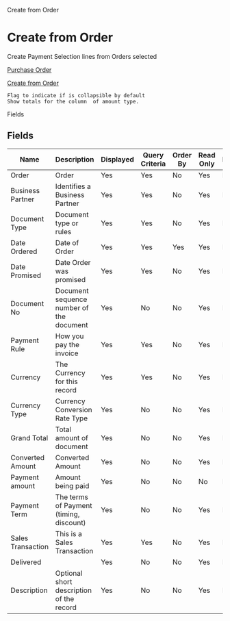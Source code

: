 
Create from Order
# Create from Order


Create Payment Selection lines from Orders selected

[Purchase Order](../../functional-guide/window/window-purchase-order.md)

[Create from Order](../../functional-guide/process/process-sbp_payselectioncreatefromorder.md)

```
Flag to indicate if is collapsible by default
Show totals for the column  of amount type.
```
Fields
## Fields




Name              | Description                              | Displayed | Query Criteria | Order By | Read Only | Mandatory
----------------- | ---------------------------------------- | --------- | -------------- | -------- | --------- | ---------
Order             | Order                                    | Yes       | Yes            | No       | Yes       | No       
Business Partner  | Identifies a Business Partner            | Yes       | Yes            | No       | Yes       | No       
Document Type     | Document type or rules                   | Yes       | Yes            | No       | Yes       | No       
Date Ordered      | Date of Order                            | Yes       | Yes            | Yes      | Yes       | No       
Date Promised     | Date Order was promised                  | Yes       | Yes            | No       | Yes       | No       
Document No       | Document sequence number of the document | Yes       | No             | No       | Yes       | No       
Payment Rule      | How you pay the invoice                  | Yes       | Yes            | No       | Yes       | No       
Currency          | The Currency for this record             | Yes       | Yes            | No       | Yes       | No       
Currency Type     | Currency Conversion Rate Type            | Yes       | No             | No       | Yes       | No       
Grand Total       | Total amount of document                 | Yes       | No             | No       | Yes       | No       
Converted Amount  | Converted Amount                         | Yes       | No             | No       | Yes       | No       
Payment amount    | Amount being paid                        | Yes       | No             | No       | No        | No       
Payment Term      | The terms of Payment (timing, discount)  | Yes       | No             | No       | Yes       | No       
Sales Transaction | This is a Sales Transaction              | Yes       | Yes            | No       | Yes       | No       
Delivered         |                                          | Yes       | No             | No       | Yes       | No       
Description       | Optional short description of the record | Yes       | No             | No       | Yes       | No       
